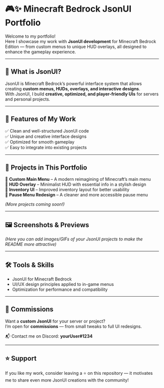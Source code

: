 # 🎮✨ Minecraft Bedrock JsonUI Portfolio

Welcome to my portfolio!  
Here I showcase my work with **JsonUI development** for Minecraft Bedrock Edition — from custom menus to unique HUD overlays, all designed to enhance the gameplay experience.  

---

## 🚀 What is JsonUI?
JsonUI is Minecraft Bedrock’s powerful interface system that allows creating **custom menus, HUDs, overlays, and interactive designs**.  
With JsonUI, I build **creative, optimized, and player-friendly UIs** for servers and personal projects.  

---

## 🌟 Features of My Work
✅ Clean and well-structured JsonUI code  
✅ Unique and creative interface designs  
✅ Optimized for smooth gameplay  
✅ Easy to integrate into existing projects  

---

## 📂 Projects in This Portfolio
🔹 **Custom Main Menu** – A modern reimagining of Minecraft’s main menu  
🔹 **HUD Overlay** – Minimalist HUD with essential info in a stylish design  
🔹 **Inventory UI** – Improved inventory layout for better usability  
🔹 **Pause Menu Redesign** – A cleaner and more accessible pause menu  

*(More projects coming soon!)*  

---

## 🖼️ Screenshots & Previews
*(Here you can add images/GIFs of your JsonUI projects to make the README more attractive)*  

---

## 🛠️ Tools & Skills
- JsonUI for Minecraft Bedrock  
- UI/UX design principles applied to in-game menus  
- Optimization for performance and compatibility  

---

## 💼 Commissions
Want a **custom JsonUI** for your server or project?  
I’m open for **commissions** — from small tweaks to full UI redesigns.  

📬 Contact me on Discord: **yourUser#1234**  

---

## ⭐ Support
If you like my work, consider leaving a ⭐ on this repository — it motivates me to share even more JsonUI creations with the community!  
